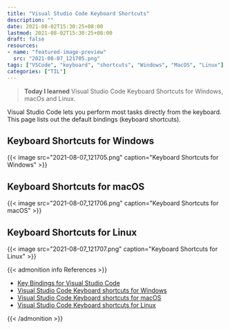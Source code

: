 ```yaml
---
title: "Visual Studio Code Keyboard Shortcuts"
description: ""
date: 2021-08-02T15:30:25+08:00
lastmod: 2021-08-02T15:30:25+08:00
draft: false
resources:
- name: "featured-image-preview"
  src: "2021-08-07_121705.png"
tags: ["VSCode", "keyboard", "shortcuts", "Windows", "MacOS", "Linux"]
categories: ["TIL"]
---
```


> **Today I learned** Visual Studio Code Keyboard Shortcuts for Windows, macOs and Linux.

Visual Studio Code lets you perform most tasks directly from the keyboard. This page lists out the default bindings (keyboard shortcuts).

<!--more-->
## Keyboard Shortcuts for Windows

{{< image src="2021-08-07_121705.png" caption="Keyboard Shortcuts for Windows" >}}

## Keyboard Shortcuts for macOS

{{< image src="2021-08-07_121706.png" caption="Keyboard Shortcuts for macOS" >}}

## Keyboard Shortcuts for Linux

{{< image src="2021-08-07_121707.png" caption="Keyboard Shortcuts for Linux" >}}

{{< admonition info References >}}

<!---
:(far fa-bookmark fa-fw): Bookmark this page for easy future reference!
--->

- [Key Bindings for Visual Studio Code](https://code.visualstudio.com/docs/getstarted/keybindings)
- [Visual Studio Code Keyboard shortcuts for Windows](https://code.visualstudio.com/shortcuts/keyboard-shortcuts-windows.pdf)
- [Visual Studio Code Keyboard shortcuts for macOS](https://code.visualstudio.com/shortcuts/keyboard-shortcuts-macos.pdf)
- [Visual Studio Code Keyboard shortcuts for Linux](https://code.visualstudio.com/shortcuts/keyboard-shortcuts-linux.pdf)

{{< /admonition >}}

